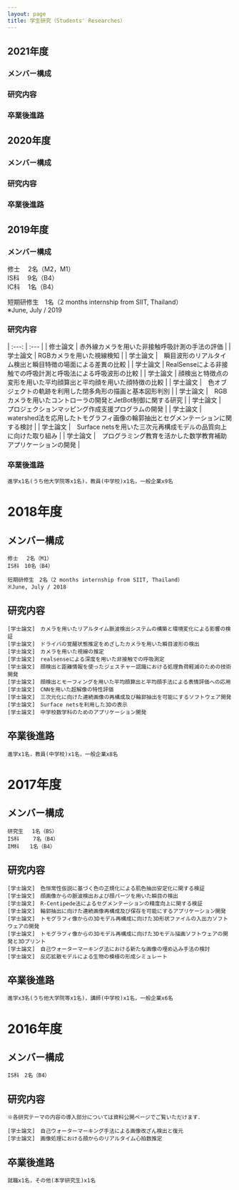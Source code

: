 ```yaml
---
layout: page
title: 学生研究（Students' Researches）
---
```


## 2021年度
### メンバー構成

### 研究内容

### 卒業後進路

## 2020年度
### メンバー構成

### 研究内容

### 卒業後進路

## 2019年度
### メンバー構成
修士　 2名（M2，M1）  
IS科　 9名（B4）  
IC科　 1名（B4）  
  
短期研修生　1名（2 months internship from SIIT, Thailand）  
※June, July / 2019

### 研究内容  


| :---: | :--- |
| 修士論文 | 赤外線カメラを用いた非接触呼吸計測の手法の評価 |
| 学士論文 | RGBカメラを用いた視線検知 |
| 学士論文 |　瞬目波形のリアルタイム検出と瞬目特徴の場面による差異の比較 |
| 学士論文 | RealSenseによる非接触での呼吸計測と呼吸法による呼吸波形の比較 |
| 学士論文 | 顔検出と特徴点の変形を用いた平均顔算出と平均顔を用いた顔特徴の比較 |
| 学士論文 |　色オブジェクトの軌跡を利用した閉多角形の描画と基本図形判別 |
| 学士論文 |　RGBカメラを用いたコントローラの開発とJetBot制御に関する研究 |
| 学士論文 |　プロジェクションマッピング作成支援プログラムの開発 |
| 学士論文 |　watershed法を応用したトモグラフィ画像の輪郭抽出とセグメンテーションに関する検討 |
| 学士論文 |　Surface netsを用いた三次元再構成モデルの品質向上に向けた取り組み |
| 学士論文 |　プログラミング教育を活かした数学教育補助アプリケーションの開発 |

### 卒業後進路

    進学x1名(うち他大学院等x1名)，教員(中学校)x1名，一般企業x9名


# 2018年度
## メンバー構成

    修士　 2名（M1）
    IS科　10名（B4）

    短期研修生　2名（2 months internship from SIIT, Thailand）
    ※June, July / 2018

## 研究内容

    [学士論文]　カメラを用いたリアルタイム脈波検出システムの構築と環境変化による影響の検証
    [学士論文]　ドライバの覚醒状態推定をめざしたカメラを用いた瞬目波形の検出
    [学士論文]　カメラを用いた視線の推定
    [学士論文]　realsenseによる深度を用いた非接触での呼吸測定
    [学士論文]　顔検出と距離情報を使ったジェスチャー認識における処理負荷軽減のための技術開発
    [学士論文]　顔検出とモーフィングを用いた平均顔算出と平均顔手法による表情評価への応用
    [学士論文]　CNNを用いた超解像の特性評価
    [学士論文]　三次元化に向けた連続画像の再構成及び輪郭抽出を可能にするソフトウェア開発
    [学士論文]　Surface netsを利用した3Dの表示
    [学士論文]　中学校数学科のためのアプリケーション開発

## 卒業後進路

    進学x1名，教員(中学校)x1名，一般企業x8名


# 2017年度
## メンバー構成

    研究生　 1名（BS）
    IS科　　 7名（B4）
    IM科　　1名（B4）

## 研究内容

    [学士論文]　色恒常性仮説に基づく色の正規化による肌色抽出安定化に関する検証
    [学士論文]　顔画像からの脈波検出および顔パーツを用いた瞬目の検出
    [学士論文]　R-Centipede法によるセグメンテーションの精度向上に関する検証
    [学士論文]　輪郭抽出に向けた連続画像再構成及び保存を可能にするアプリケーション開発
    [学士論文]　トモグラフィ像からの3Dモデル再構成に向けた3D形状ファイルの入出力ソフトウェアの開発
    [学士論文]　トモグラフィ像からの3Dモデル再構成に向けた3Dモデル描画ソフトウェアの開発と3Dプリント
    [学士論文]　自己ウォーターマーキング法における新たな画像の埋め込み手法の検討
    [学士論文]　反応拡散モデルによる生物の模様の形成シミュレート

## 卒業後進路

    進学x3名(うち他大学院等x1名)，講師(中学校)x1名，一般企業x6名


# 2016年度
## メンバー構成

    IS科　2名（B4）

## 研究内容
    ※各研究テーマの内容の導入部分については資料公開ページでご覧いただけます．

    [学士論文]　自己ウォーターマーキング手法による画像改ざん検出と復元
    [学士論文]　画像処理における顔からのリアルタイム心拍数推定

## 卒業後進路

    就職x1名，その他(本学研究生)x1名
